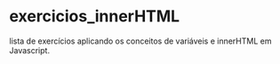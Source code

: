 # exercicios_innerHTML
lista de exercícios aplicando os conceitos de variáveis e innerHTML em Javascript.
